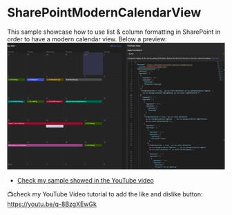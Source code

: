 # SharePointModernCalendarView
This sample showcase how to use list &amp; column formatting in SharePoint in order to have a modern calendar view.
Below a preview:
![Preview](./Preview.png)

* [Check my sample showed in the YouTube video](./sample.json)

📺check my YouTube Video tutorial to add the like and dislike button:
https://youtu.be/q-8BzgXEwGk